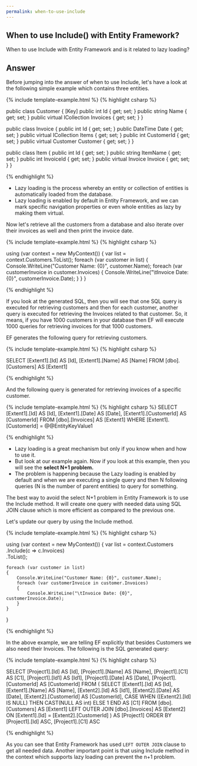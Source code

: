 ```yaml
---
permalink: when-to-use-include
---
```


## When to use Include() with Entity Framework? 

When to use Include with Entity Framework and is it related to lazy loading?

## Answer

Before jumping into the answer of when to use Include, let's have a look at the following simple example which contains three entities.

{% include template-example.html %} 
{% highlight csharp %}

public class Customer
{
    [Key]
    public int Id { get; set; }
    public string Name { get; set; }
    public virtual ICollection<Invoice> Invoices { get; set; }
}

public class Invoice
{
    public int Id { get; set; }
    public DateTime Date { get; set; }
    public virtual ICollection<Item> Items { get; set; }
    public int CustomerId { get; set; }
    public virtual Customer Customer { get; set; }
}

public class Item
{
    public int Id { get; set; }
    public string ItemName { get; set; }
    public int InvoiceId { get; set; }
    public virtual Invoice Invoice { get; set; }
}

{% endhighlight %}

 - Lazy loading is the process whereby an entity or collection of entities is automatically loaded from the database. 
 - Lazy loading is enabled by default in Entity Framework, and we can mark specific navigation properties or even whole entities as lazy by making them virtual.

Now let's retrieve all the customers from a database and also iterate over their invoices as well and then print the invoice date.

{% include template-example.html %} 
{% highlight csharp %}

using (var context = new MyContext())
{
    var list = context.Customers.ToList();
    foreach (var customer in list)
    {
        Console.WriteLine("Customer Name: {0}", customer.Name);
        foreach (var customerInvoice in customer.Invoices)
        {
            Console.WriteLine("\tInvoice Date: {0}", customerInvoice.Date);
        }
    }
}

{% endhighlight %}

If you look at the generated SQL, then you will see that one SQL query is executed for retrieving customers and then for each customer, another query is executed for retrieving the Invoices related to that customer. So, it means, if you have 1000 customers in your database then EF will execute 1000 queries for retrieving invoices for that 1000 customers.

EF generates the following query for retrieving customers.

{% include template-example.html %} 
{% highlight csharp %}

SELECT
    [Extent1].[Id] AS [Id],
    [Extent1].[Name] AS [Name]
    FROM [dbo].[Customers] AS [Extent1]

{% endhighlight %}

And the following query is generated for retrieving invoices of a specific customer.

{% include template-example.html %} 
{% highlight csharp %}
SELECT
    [Extent1].[Id] AS [Id],
    [Extent1].[Date] AS [Date],
    [Extent1].[CustomerId] AS [CustomerId]
    FROM [dbo].[Invoices] AS [Extent1]
    WHERE [Extent1].[CustomerId] = @@EntityKeyValue1

{% endhighlight %}

 - Lazy loading is a great mechanism but only if you know when and how to use it. 
 - But look at our example again. Now if you look at this example, then you will see the **select N+1 problem.** 
 - The problem is happening because the Lazy loading is enabled by default and when we are executing a single query and then N following queries (N is the number of parent entities) to query for something. 

The best way to avoid the select N+1 problem in Entity Framework is to use the Include method. It will create one query with needed data using SQL JOIN clause which is more efficient as compared to the previous one.

Let's update our query by using the Include method.

{% include template-example.html %} 
{% highlight csharp %}

using (var context = new MyContext())
{
    var list = context.Customers
        .Include(c => c.Invoices)    
        .ToList();    
    
    foreach (var customer in list)
    {
        Console.WriteLine("Customer Name: {0}", customer.Name);
        foreach (var customerInvoice in customer.Invoices)
        {
            Console.WriteLine("\tInvoice Date: {0}", customerInvoice.Date);
        }
    }
}

{% endhighlight %}

In the above example, we are telling EF explicitly that besides Customers we also need their Invoices. The following is the SQL generated query:

{% include template-example.html %} 
{% highlight csharp %}

SELECT
    [Project1].[Id] AS [Id],
    [Project1].[Name] AS [Name],
    [Project1].[C1] AS [C1],
    [Project1].[Id1] AS [Id1],
    [Project1].[Date] AS [Date],
    [Project1].[CustomerId] AS [CustomerId]
    FROM ( SELECT
        [Extent1].[Id] AS [Id],
        [Extent1].[Name] AS [Name],
        [Extent2].[Id] AS [Id1],
        [Extent2].[Date] AS [Date],
        [Extent2].[CustomerId] AS [CustomerId],
        CASE WHEN ([Extent2].[Id] IS NULL) THEN CAST(NULL AS int) ELSE 1 END AS [C1]
        FROM  [dbo].[Customers] AS [Extent1]
        LEFT OUTER JOIN [dbo].[Invoices] AS [Extent2] ON [Extent1].[Id] = [Extent2].[CustomerId]
    )  AS [Project1]
    ORDER BY [Project1].[Id] ASC, [Project1].[C1] ASC

{% endhighlight %}

As you can see that Entity Framework has used `LEFT OUTER JOIN` clause to get all needed data. Another important point is that using Include method in the context which supports lazy loading can prevent the n+1 problem.